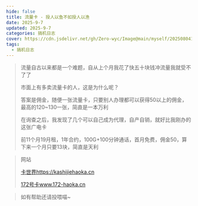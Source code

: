 ```yaml
---
hide: false
title: 流量卡 - 授人以鱼不如授人以渔
date: 2025-9-7
updated: 2025-9-7
categories: 搞机日志
cover: https://cdn.jsdelivr.net/gh/Zero-wyc/Image@main/myself/20250804193603686.png
tags:
  - 搞机日志
---
```


> 流量自古以来都是一个难题，自从上个月我花了快五十块钱冲流量我就受不了了
>
> 市面上有多卖流量卡的人，这是为什么呢？**<!-- more -->**
>
> 答案是佣金，随便一张流量卡，只要别人办理都可以获得50以上的佣金，最高的120~130一张，简直是一本万利
>
> 在询查之后，我发现了几个可以自己成为代理，自产自销，就好比我刚办的这张广电卡
>
> 前11个月19月租，1年合约，100G+100分钟通话，首月免费，佣金50，算下来一个月只要13块，简直是天利

> 网站
>
> [卡世界https://kashijiehaoka.cn](https://kashijiehaoka.cn)
>
> [172号卡www.172-haoka.cn](https://www.172-haoka.cn)

> 如有帮助还请投喂喵~
